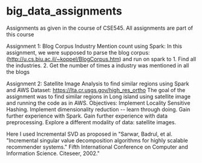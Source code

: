 # big_data_assignments
Assignments as given in the course of CSE545. All assignments are part of this course

Assignment 1:
Blog Corpus Industry Mention count using Spark:
In this assignment, we were supposed to parse the blog corpus:(http://u.cs.biu.ac.il/~koppel/BlogCorpus.htm) and run on spark to 1. Find all the industries.
2. Get the number of times a industry was mentioned in all the blogs


Assignment 2:
Satellite Image Analysis to find similar regions using Spark and AWS
Dataset: https://lta.cr.usgs.gov/high_res_ortho
The goal of the assignment was to find similar regions in Long island using satellite image and running the code as in AWS.
Objectives:
Implement Locality Sensitive Hashing.
Implement dimensionality reduction -- learn through doing.
Gain further experience with Spark.
Gain further experience with data preprocessing.
Explore a different modality of data: satellite images.

Here I used Incremental SVD as proposed in 
"Sarwar, Badrul, et al. "Incremental singular value decomposition algorithms for highly scalable recommender systems." Fifth International Conference on Computer and Information Science. Citeseer, 2002."
